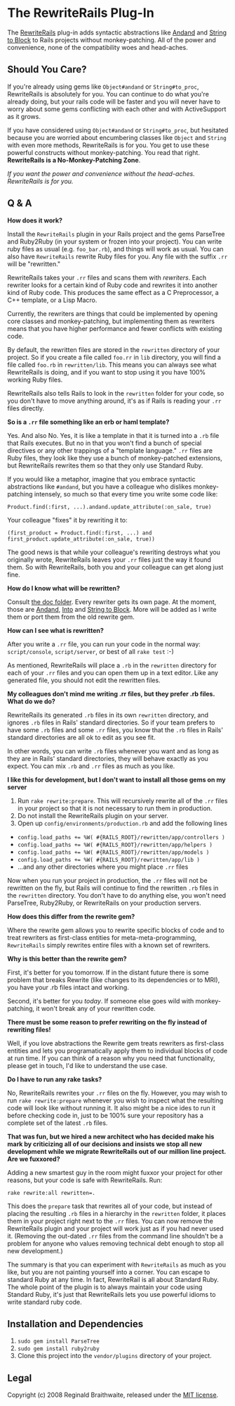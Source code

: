 The RewriteRails Plug-In
========================

The [RewriteRails](http://github.com/raganwald/rewrite_rails/tree/master) plug-in adds syntactic abstractions like [Andand](http://github.com/raganwald/rewrite_rails/tree/master/doc/andand.textile "") and [String to Block](http://github.com/raganwald/rewrite_rails/tree/master/doc/string_to_block.md "") to Rails projects without monkey-patching. All of the power and convenience, none of the compatibility woes and head-aches.

Should You Care?
---

If you're already using gems like `Object#andand` or `String#to_proc`, RewriteRails is absolutely for you. You can continue to do what you're already doing, but your rails code will be faster and you will never have to worry about some gems conflicting with each other and with ActiveSupport as it grows.

If you have considered using `Object#andand` or `String#to_proc`, but hesitated because you are worried about encumbering classes like `Object` and `String` with even more methods, RewriteRails is for you. You get to use these powerful constructs without monkey-patching. You read that right. **RewriteRails is a No-Monkey-Patching Zone**.

*If you want the power and convenience without the head-aches. RewriteRails is for you.*

Q & A
-----

**How does it work?**

Install the `RewriteRails` plugin in your Rails project and the gems ParseTree and Ruby2Ruby (in your system or frozen into your project). You can write ruby files as usual (e.g. `foo_bar.rb`), and things will work as usual. You can also have `RewriteRails` rewrite Ruby files for you. Any file with the suffix `.rr` will be "rewritten."

RewriteRails takes your `.rr` files and scans them with *rewriters*. Each rewriter looks for a certain kind of Ruby code and rewrites it into another kind of Ruby code. This produces the same effect as a C Preprocessor, a C++ template, or a Lisp Macro.

Currently, the rewriters are things that could be implemented by opening core classes and monkey-patching, but implementing them as rewriters means that you have higher performance and fewer conflicts with existing code.

By default, the rewritten files are stored in the `rewritten` directory of your project. So if you create a file called `foo.rr` in `lib` directory, you will find a file called `foo.rb` in `rewritten/lib`. This means you can always see what RewriteRails is doing, and if you want to stop using it you have 100% working Ruby files.

RewriteRails also tells Rails to look in the `rewritten` folder for your code, so you don't have to move anything around, it's as if Rails is reading your `.rr` files directly.

**So is a `.rr` file something like an erb or haml template?**

Yes. And also No. Yes, it is like a template in that it is turned into a `.rb` file that Rails executes. But no in that you won't find a bunch of special directives or any other trappings of a "template language." `.rr` files are Ruby files, they look like they use a bunch of monkey-patched extensions, but RewriteRails rewrites them so that they only use Standard Ruby.

If you would like a metaphor, imagine that you embrace syntactic abstractions like `#andand`, but you have a colleague who dislikes monkey-patching intensely, so much so that every time you write some code like:

    Product.find(:first, ...).andand.update_attribute(:on_sale, true)

Your colleague "fixes" it by rewriting it to:

    (first_product = Product.find(:first, ...) and first_product.update_attribute(:on_sale, true))

The good news is that while your colleague's rewriting destroys what you originally wrote, RewriteRails leaves your `.rr` files just the way it found them. So with RewriteRails, both you and your colleague can get along just fine.

**How do I know what will be rewritten?**

Consult [the doc folder](http://github.com/raganwald/rewrite_rails/tree/master/doc). Every rewriter gets its own page. At the moment, those are [Andand](http://github.com/raganwald/rewrite_rails/tree/master/doc/andand.textile "doc/andand.textile"), [Into](http://github.com/raganwald/rewrite_rails/tree/master/doc/into.md) and [String to Block](http://github.com/raganwald/rewrite_rails/tree/master/doc/string_to_block.md "doc/string_to_block.md"). More will be added as I write them or port them from the old rewrite gem.

**How can I see what is rewritten?**

After you write a `.rr` file, you can run your code in the normal way: `script/console`, `script/server`, or best of all `rake test` :-)

As mentioned, RewriteRails will place a `.rb` in the `rewritten` directory for each of your `.rr` files and you can open them up in a text editor. Like any generated file, you should not edit the rewritten files.

**My colleagues don't mind me writing .rr files, but they prefer .rb files. What do we do?**

RewriteRails its generated `.rb` files in its own `rewritten` directory, and ignores `.rb` files in Rails' standard directories. So if your team prefers to have some `.rb` files and some `.rr` files, you know that the `.rb` files in Rails' standard directories are all ok to edit as you see fit.

In other words, you can write `.rb` files whenever you want and as long as they are in Rails' standard directories, they will behave exactly as you expect. You can mix `.rb` and `.rr` files as much as you like.

**I like this for development, but I don't want to install all those gems on my server**

1. Run `rake rewrite:prepare`. This will recursively rewrite all of the `.rr` files in your project so that it is not necessary to run them in production.
2. Do not install the RewriteRails plugin on your server.
3. Open up `config/environments/production.rb` and add the following lines
  * `config.load_paths += %W( #{RAILS_ROOT}/rewritten/app/controllers )`
  * `config.load_paths += %W( #{RAILS_ROOT}/rewritten/app/helpers )`
  * `config.load_paths += %W( #{RAILS_ROOT}/rewritten/app/models )`
  * `config.load_paths += %W( #{RAILS_ROOT}/rewritten/app/lib )`
  * ...and any other directories where you might place `.rr` files

Now when you run your project in production, the `.rr` files will not be rewritten on the fly, but Rails will continue to find the rewritten `.rb` files in the `rewritten` directory. You don't have to do anything else, you won't need ParseTree, Ruby2Ruby, or RewriteRails on your production servers.

**How does this differ from the rewrite gem?**

Where the rewrite gem allows you to rewrite specific blocks of code and to treat rewriters as first-class entities for meta-meta-programming, `RewriteRails` simply rewrites entire files with a known set of rewriters.

**Why is this better than the rewrite gem?**

First, it's better for you tomorrow. If in the distant future there is some problem that breaks Rewrite (like changes to its dependencies or to MRI), you have your .rb files intact and working.

Second, it's better for you *today*. If someone else goes wild with monkey-patching, it won't break any of your rewritten code.

**There must be some reason to prefer rewriting on the fly instead of rewriting files!**

Well, if you love abstractions the Rewrite gem treats rewriters as first-class entities and lets you programatically apply them to individual blocks of code at run time. If you can think of a reason why you need that functionality, please get in touch, I'd like to understand the use case.

**Do I have to run any rake tasks?**

No, RewriteRails rewrites your `.rr` files on the fly. However, you may wish to run `rake rewrite:prepare` whenever you wish to inspect what the resulting code will look like without running it. It also might be a nice ides to run it before checking code in, just to be 100% sure your repository has a complete set of the latest `.rb` files.

**That was fun, but we hired a new architect who has decided make his mark by criticizing all of our decisions and insists we stop all new development while we migrate RewriteRails out of our million line project. Are we fuxxored?**

Adding a new smartest guy in the room might fuxxor your project for other reasons, but your code is safe with RewriteRails. Run:

    rake rewrite:all rewritten=.
  
This does the `prepare` task that rewrites all of your code, but instead of placing the resulting `.rb` files in a hierarchy in the `rewritten` folder, it places them in your project right next to the `.rr` files. You can now remove the RewriteRails plugin and your project will work just as if you had never used it. (Removing the out-dated `.rr` files from the command line shouldn't be a problem for anyone who values removing technical debt enough to stop all new development.)

The summary is that you can experiment with `RewriteRails` as much as you like, but you are not painting yourself into a corner. You can escape to standard Ruby at any time. In fact, RewriteRail is all about Standard Ruby. The whole point of the plugin is to always maintain your code using Standard Ruby, it's just that RewriteRails lets you use powerful idioms to write standard ruby code.

Installation and Dependencies
------------

1. `sudo gem install ParseTree`
2. `sudo gem install ruby2ruby`
3. Clone this project into the `vendor/plugins` directory of your project.

Legal
-----

Copyright (c) 2008 Reginald Braithwaite, released under the [MIT license](http:MIT-LICENSE).
